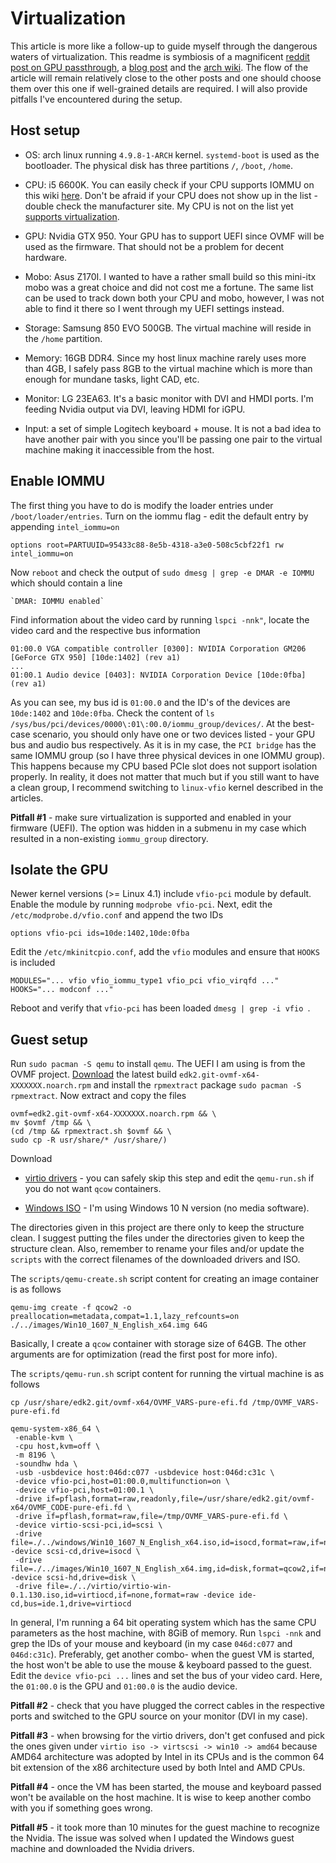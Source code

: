 # Virtualization

This article is more like a follow-up to guide myself through the dangerous waters of virtualization. This readme is symbiosis of a magnificent [reddit post on GPU passthrough](https://www.reddit.com/r/pcmasterrace/comments/3lno0t/gpu_passthrough_revisited_an_updated_guide_on_how/), a [blog post](http://dominicm.com/gpu-passthrough-qemu-arch-linux/) and the [arch wiki](https://wiki.archlinux.org/index.php/PCI_passthrough_via_OVMF). The flow of the article will remain relatively close to the other posts and one should choose them over this one if well-grained details are required. I will also provide pitfalls I've encountered during the setup.
 
## Host setup

+ OS: arch linux running `4.9.8-1-ARCH` kernel. `systemd-boot` is used as the bootloader. The physical disk has three partitions `/`, `/boot`, `/home`.

+ CPU: i5 6600K. You can easily check if your CPU supports IOMMU on this wiki [here](https://en.wikipedia.org/wiki/List_of_IOMMU-supporting_hardware). Don't be afraid if your CPU does not show up in the list - double check the manufacturer site. My CPU is not on the list yet [supports virtualization](https://ark.intel.com/products/88191/Intel-Core-i5-6600K-Processor-6M-Cache-up-to-3_90-GHz).

+ GPU: Nvidia GTX 950. Your GPU has to support UEFI since OVMF will be used as the firmware. That should not be a problem for decent hardware.

+ Mobo: Asus Z170I. I wanted to have a rather small build so this mini-itx mobo was a great choice and did not cost me a fortune. The same list can be used to track down both your CPU and mobo, however, I was not able to find it there so I went through my UEFI settings instead.

+ Storage: Samsung 850 EVO 500GB. The virtual machine will reside in the `/home` partition.
 
+ Memory: 16GB DDR4. Since my host linux machine rarely uses more than 4GB, I safely pass 8GB to the virtual machine which is more than enough for mundane tasks, light CAD, etc.

+ Monitor: LG 23EA63. It's a basic monitor with DVI and HMDI ports. I'm feeding Nvidia output via DVI, leaving HDMI for iGPU.

+ Input: a set of simple Logitech keyboard + mouse. It is not a bad idea to have another pair with you since you'll be passing one pair to the virtual machine making it inaccessible from the host.
 
## Enable IOMMU
 
The first thing you have to do is modify the loader entries under `/boot/loader/entries`. Turn on the iommu flag - edit the default entry by appending `intel_iommu=on`

````
options root=PARTUUID=95433c88-8e5b-4318-a3e0-508c5cbf22f1 rw intel_iommu=on
````
 Now `reboot` and check the output of `sudo dmesg | grep -e DMAR -e IOMMU` which should contain a line 
 
 ````
 `DMAR: IOMMU enabled`
 ````
 
Find information about the video card by running `lspci -nnk"`, locate the video card and the respective bus information

````
01:00.0 VGA compatible controller [0300]: NVIDIA Corporation GM206 [GeForce GTX 950] [10de:1402] (rev a1)
...
01:00.1 Audio device [0403]: NVIDIA Corporation Device [10de:0fba] (rev a1)
````

As you can see, my bus id is `01:00.0` and the ID's of the devices are `10de:1402` and `10de:0fba`. Check the content of `ls /sys/bus/pci/devices/0000\:01\:00.0/iommu_group/devices/`. At the best-case scenario, you should only have one or two devices listed - your GPU bus and audio bus respectively. As it is in my case, the `PCI bridge` has the same IOMMU group (so I have three physical devices in one IOMMU group). This happens because my CPU based PCIe slot does not support isolation properly. In reality, it does not matter that much but if you still want to have a clean group, I recommend switching to `linux-vfio` kernel described in the articles.

**Pitfall #1** - make sure virtualization is supported and enabled in your firmware (UEFI). The option was hidden in a submenu in my case which resulted in a non-existing `iommu_group` directory.

## Isolate the GPU
 
 Newer kernel versions (>= Linux 4.1) include `vfio-pci` module by default. Enable the module by running `modprobe vfio-pci`. Next, edit the `/etc/modprobe.d/vfio.conf` and append the two IDs
 
 ````
options vfio-pci ids=10de:1402,10de:0fba
 ````

Edit the `/etc/mkinitcpio.conf`, add the `vfio` modules and ensure that `HOOKS` is included

````
MODULES="... vfio vfio_iommu_type1 vfio_pci vfio_virqfd ..."
HOOKS="... modconf ..."
````

Reboot and verify that `vfio-pci` has been loaded `dmesg | grep -i vfio `.

## Guest setup

Run `sudo pacman -S qemu` to install `qemu`. The UEFI I am using is from the OVMF project. [Download](https://www.kraxel.org/repos/jenkins/edk2/) the latest build `edk2.git-ovmf-x64-XXXXXXX.noarch.rpm` and install the `rpmextract` package `sudo pacman -S rpmextract`. Now extract and copy the files
  
 ````
ovmf=edk2.git-ovmf-x64-XXXXXXX.noarch.rpm && \
mv $ovmf /tmp && \
(cd /tmp && rpmextract.sh $ovmf && \
sudo cp -R usr/share/* /usr/share/)
 ````

Download
 
 + [virtio drivers](https://fedorapeople.org/groups/virt/virtio-win/direct-downloads/latest-virtio/virtio-win.iso) - you can safely skip this step and edit the `qemu-run.sh` if you do not want `qcow` containers.
 
 + [Windows ISO](https://www.microsoft.com/en-us/software-download/windows10ISO) - I'm using Windows 10 N version (no media software).
 
The directories given in this project are there only to keep the structure clean. I suggest putting the files under the directories given to keep the structure clean. Also, remember to rename your files and/or update the `scripts` with the correct filenames of the downloaded drivers and ISO.
  
 The `scripts/qemu-create.sh` script content for creating an image container is as follows
 
 ````
 qemu-img create -f qcow2 -o preallocation=metadata,compat=1.1,lazy_refcounts=on ./../images/Win10_1607_N_English_x64.img 64G
 ````
 
 Basically, I create a `qcow` container with storage size of 64GB. The other arguments are for optimization (read the first post for more info).
 
 The `scripts/qemu-run.sh` script content for running the virtual machine is as follows
 
 ````
cp /usr/share/edk2.git/ovmf-x64/OVMF_VARS-pure-efi.fd /tmp/OVMF_VARS-pure-efi.fd

qemu-system-x86_64 \
  -enable-kvm \
  -cpu host,kvm=off \
  -m 8196 \
  -soundhw hda \
  -usb -usbdevice host:046d:c077 -usbdevice host:046d:c31c \
  -device vfio-pci,host=01:00.0,multifunction=on \
  -device vfio-pci,host=01:00.1 \
  -drive if=pflash,format=raw,readonly,file=/usr/share/edk2.git/ovmf-x64/OVMF_CODE-pure-efi.fd \
  -drive if=pflash,format=raw,file=/tmp/OVMF_VARS-pure-efi.fd \
  -device virtio-scsi-pci,id=scsi \
  -drive file=./../windows/Win10_1607_N_English_x64.iso,id=isocd,format=raw,if=none -device scsi-cd,drive=isocd \
  -drive file=./../images/Win10_1607_N_English_x64.img,id=disk,format=qcow2,if=none,cache=writeback -device scsi-hd,drive=disk \
  -drive file=./../virtio/virtio-win-0.1.130.iso,id=virtiocd,if=none,format=raw -device ide-cd,bus=ide.1,drive=virtiocd
 ````
 
In general, I'm running a 64 bit operating system which has the same CPU parameters as the host machine, with 8GiB of memory. Run `lspci -nnk` and grep the IDs of your mouse and keyboard (in my case `046d:c077` and `046d:c31c`). Preferably, get another combo- when the guest VM is started, the host won't be able to use the mouse & keyboard passed to the guest. Edit the `device vfio-pci ...` lines and set the bus of your video card. Here, the `01:00.0` is the GPU and `01:00.0` is the audio device.

**Pitfall #2** - check that you have plugged the correct cables in the respective ports and switched to the GPU source on your monitor (DVI in my case).

**Pitfall #3** - when browsing for the virtio drivers, don't get confused and pick the ones given under `virtio iso -> virtscsi -> win10 -> amd64` because AMD64 architecture was adopted by Intel in its CPUs and is the common 64 bit extension of the x86 architecture used by both Intel and AMD CPUs.

**Pitfall #4** - once the VM has been started, the mouse and keyboard passed won't be available on the host machine. It is wise to keep another combo with you if something goes wrong.

**Pitfall #5** - it took more than 10 minutes for the guest machine to recognize the Nvidia. The issue was solved when I updated the Windows guest machine and downloaded the Nvidia drivers.